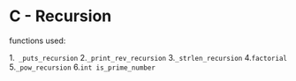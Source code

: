 # C - Recursion
 
functions used:

1.`` _puts_recursion``
2.``_print_rev_recursion``
3.``_strlen_recursion``
4.``factorial``
5.``_pow_recursion``
6.``int is_prime_number``